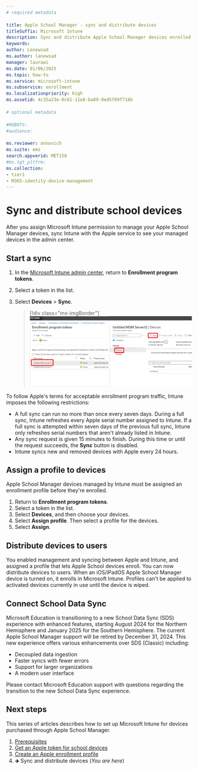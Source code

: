 ```yaml
---
# required metadata

title: Apple School Manager - sync and distribute devices  
titleSuffix: Microsoft Intune
description: Sync and distribute Apple School Manager devices enrolled in Microsoft Intune.  
keywords:
author: Lenewsad
ms.author: lanewsad
manager: laurawi
ms.date: 01/06/2025
ms.topic: how-to
ms.service: microsoft-intune
ms.subservice: enrollment
ms.localizationpriority: high
ms.assetid: 4c35a23e-0c61-11e8-ba89-0ed5f89f718b

# optional metadata

#ROBOTS:
#audience:

ms.reviewer: annovich
ms.suite: ems
search.appverid: MET150
#ms.tgt_pltfrm:
ms.collection:
- tier1
- M365-identity-device-management
---
```


# Sync and distribute school devices 

After you assign Microsoft Intune permission to manage your Apple School Manager devices, sync Intune with the Apple service to see your managed devices in the admin center.  

## Start a sync    

1. In the [Microsoft Intune admin center](https://go.microsoft.com/fwlink/?linkid=2109431), return to **Enrollment program tokens**.  
1. Select a token in the list. 
1. Select **Devices** > **Sync**.  

   > [!div class="mx-imgBorder"]
   >![Screenshot of the Enrollment Program Devices node and Sync link.](./media/device-enrollment-program-enroll-ios/image06.png)  

To follow Apple's terms for acceptable enrollment program traffic, Intune imposes the following restrictions:
- A full sync can run no more than once every seven days. During a full sync, Intune refreshes every Apple serial number assigned to Intune. If a full sync is attempted within seven days of the previous full sync, Intune only refreshes serial numbers that aren't already listed in Intune.
- Any sync request is given 15 minutes to finish. During this time or until the request succeeds, the **Sync** button is disabled.
- Intune syncs new and removed devices with Apple every 24 hours.  

## Assign a profile to devices
Apple School Manager devices managed by Intune must be assigned an enrollment profile before they're enrolled.

1. Return to **Enrollment program tokens**.
1. Select a token in the list.  
1. Select **Devices**, and then choose your devices.  
1. Select **Assign profile**. Then select a profile for the devices.  
1. Select **Assign**.  

## Distribute devices to users

You enabled management and syncing between Apple and Intune, and assigned a profile that lets Apple School devices enroll. You can now distribute devices to users. When an iOS/iPadOS Apple School Manager device is turned on, it enrolls in Microsoft Intune. Profiles can't be applied to activated devices currently in use until the device is wiped.

## Connect School Data Sync
Microsoft Education is transitioning to a new School Data Sync (SDS) experience with enhanced features, starting August 2024 for the Northern Hemisphere and January 2025 for the Southern Hemisphere. The current Apple School Manager support will be retired by December 31, 2024. This new experience offers various enhancements over SDS (Classic) including:  

- Decoupled data ingestion
- Faster syncs with fewer errors
- Support for larger organizations
- A modern user interface  

Please contact Microsoft Education support with questions regarding the transition to the new School Data Sync experience.  

## Next steps  
This series of articles describes how to set up Microsoft Intune for devices purchased through Apple School Manager. 

1. [Prerequisites](apple-school-manager-set-up-ios.md)
1. [Get an Apple token for school devices](apple-school-manager-step-1.md)  
1. [Create an Apple enrollment profile](apple-school-manager-step-2.md)  
1. 🡺 Sync and distribute devices (*You are here*)  

